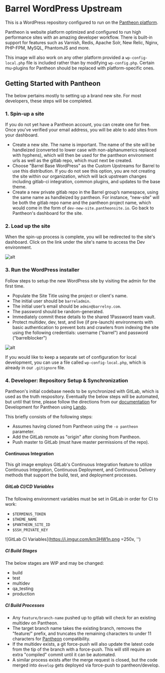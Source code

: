 # Barrel WordPress Upstream

This is a WordPress repository configured to run on the [Pantheon platform](https://pantheon.io).

Pantheon is website platform optimized and configured to run high performance sites with an amazing developer workflow. There is built-in support for features such as Varnish, Redis, Apache Solr, New Relic, Nginx, PHP-FPM, MySQL, PhantomJS and more. 

This image will also work on any other platform provided a `wp-config-local.php` file is included rather than by modifying `wp-config.php`. Certain mu-plugins for Pantheon should be replaced with platform-specific ones.

## Getting Started with Pantheon 

The below pertains mostly to setting up a brand new site. For most developers, these steps will be completed. 

### 1. Spin-up a site

If you do not yet have a Pantheon account, you can create one for free. Once you've verified your email address, you will be able to add sites from your dashboard. 

- Create a new site. The name is important. The name of the site will be handleized (converted to lower case with non-alphanumerics replaced with hyphens), which will then be used for the pantheon environment urls as well as the gitlab repo, which must next be created.
- Choose "Barrel Base WordPress" as the Custom Upstreams for Barrel to use this distribution. If you do not see this option, you are not creating the site within our organization, which will lack upstream changes including gitlab-ci integration, common plugins, and updates to the base theme.
- Create a new private gitlab repo in the Barrel group’s namespace, using the same name as handleized by pantheon. For instance, “new-site” will be both the gitlab repo name and the pantheon project name, which would come in the form of `dev-new-site.pantheonsite.io`. Go back to Pantheon's dashboard for the site.

### 2. Load up the site

When the spin-up process is complete, you will be redirected to the site's dashboard. Click on the link under the site's name to access the Dev environment.

![alt](http://i.imgur.com/2wjCj9j.png?1, '')

### 3. Run the WordPress installer 

Follow steps to setup the new WordPress site by visiting the admin for the first time.

- Populate the Site Title using the project or client's name.
- The initial user should be `barreladmin`.
- The initial user’s email should be `admin@barrelny.com`.
- The password should be random-generated.
- Immediately commit these details to the shared 1Password team vault.
- Protect multidev, dev, test, and live (if pre-launch) environments with basic authentication to prevent bots and crawlers from indexing the site using the following credentials: username ("barrel") and password ("barrelblocker")

![alt](http://i.imgur.com/4EOcqYN.png, '')

If you would like to keep a separate set of configuration for local development, you can use a file called `wp-config-local.php`, which is already in our `.gitignore` file.

### 4. Developer: Repository Setup & Synchronization

Pantheon's initial codebase needs to be synchronized with GitLab, which is used as the truth respository. Eventually the below steps will be automated, but until that time, please follow the directions from our [documentation](https://docs.google.com/document/d/19W57tD2zPWJstSPmmVvtQuW5JXZE0zhpAZIcHgt5Xi8/edit#heading=h.szengpb25p06) for Development for Pantheon using [Lando](https://docs.devwithlando.io/installation/installing.html).

This briefly consists of the following steps:
- Assumes having cloned from Pantheon using the `-o pantheon` parameter.
- Add the GitLab remote as "origin" after cloning from Pantheon.
- Push master to GitLab (must have master permissions of the repo).

#### Continuous Integration

This git image employs GitLab's Continuous Integration feature to utilize Continuous Integration, Continuous Deployment, and Continuous Delivery methods that support the build, test, and deployment processes.

##### GitLab CI/CD Variables

The following environment variables must be set in GitLab in order for CI to work:

- `$TERMINUS_TOKEN`
- `$THEME_NAME`
- `$PANTHEON_SITE_ID`
- `$SSH_PRIVATE_KEY`

![GitLab CI Variables](https://i.imgur.com/km3HW1n.png =250x, '')

##### CI Build Stages
The below stages are WIP and may be changed:

- build
- test
- multidev
- qa_testing
- production

##### CI Build Processes
- Any `feature/branch-name` pushed up to gitlab will check for an existing multidev on Pantheon. 
- The target branch name takes the existing branch, removes the "feature/" prefix, and truncates the remaining characters to under 11 characters for [Pantheon](https://pantheon.io/docs/multidev/#getting-started) compatibility. 
- If the multidev exists, a git force-push will also update the latest code from the tip of the branch with a force-push. This will still require an extra "compiled" commit until it can be automated. 
- A similar process exists after the merge request is closed, but the code merged into `develop` gets deployed via force-push to pantheon/develop.
